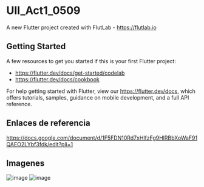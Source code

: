# UII_Act1_0509

A new Flutter project created with FlutLab - https://flutlab.io

## Getting Started

A few resources to get you started if this is your first Flutter project:

- https://flutter.dev/docs/get-started/codelab
- https://flutter.dev/docs/cookbook

For help getting started with Flutter, view our
https://flutter.dev/docs, which offers tutorials,
samples, guidance on mobile development, and a full API reference.

## Enlaces de referencia
https://docs.google.com/document/d/1F5FDN10Rd7xHlfzFg9HlRBbXoWaF91QAEO2LYbf3fdk/edit?pli=1

## Imagenes
![image](https://github.com/YizziaA/UII_Act1_0509/assets/143548810/2162209d-a9f6-4d58-af01-0da26a150705)
![image](https://github.com/YizziaA/UII_Act1_0509/assets/143548810/d2c3d28f-8295-4327-8fbd-1283b9ff9262)

